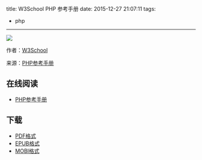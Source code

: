 title: W3School PHP 参考手册
date: 2015-12-27 21:07:11
tags:
  - php
---

![](https://ek8whxe.cloudimg.io/s/width/226/https://www.gitbook.com/cover/book/wizardforcel/w3school-php-ref.jpg?build=1450335078693&v=12.0.2)

作者：[W3School](http://www.w3cschool.cc)

来源：[PHP参考手册](http://www.w3cschool.cc/php/php-ref-array.html)

<!--more-->

## 在线阅读 ##

* [PHP参考手册](https://www.gitbook.com/book/wizardforcel/w3school-php-ref/details)

## 下载 ##

* [PDF格式](https://www.gitbook.com/download/pdf/book/wizardforcel/w3school-php-ref)
* [EPUB格式](https://www.gitbook.com/download/epub/book/wizardforcel/w3school-php-ref)
* [MOBI格式](https://www.gitbook.com/download/mobi/book/wizardforcel/w3school-php-ref)
